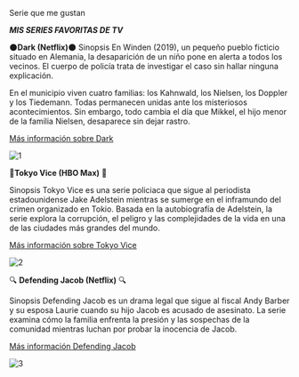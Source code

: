 
 Serie que me gustan


 ***MIS SERIES FAVORITAS DE TV***


  🌑**Dark (Netflix)**🌑
 Sinopsis
 En Winden (2019), un pequeño pueblo ficticio situado en Alemania, la desaparición de un niño pone en alerta a todos los vecinos. El cuerpo de policía trata de investigar el caso sin hallar ninguna explicación.

En el municipio viven cuatro familias: los Kahnwald, los Nielsen, los Doppler y los Tiedemann. Todas permanecen unidas ante los misteriosos acontecimientos. Sin embargo, todo cambia el día que Mikkel, el hijo menor de la familia Nielsen, desaparece sin dejar rastro.

[Más información sobre Dark]((https://es.wikipedia.org/wiki/Dark_(serie_de_televisión)))

![1](https://cdn.culturagenial.com/es/imagenes/dark-logo-cke.jpg)


🗼**Tokyo Vice (HBO Max)** 🗼

Sinopsis
Tokyo Vice es una serie policiaca que sigue al periodista estadounidense Jake Adelstein mientras se sumerge en el inframundo del crimen organizado en Tokio. Basada en la autobiografía de Adelstein, la serie explora la corrupción, el peligro y las complejidades de la vida en una de las ciudades más grandes del mundo.

[Más información sobre Tokyo Vice](https://de.wikipedia.org/wiki/Tokyo_Vice)

![2](https://wallpapercave.com/wp/wp13705798.jpg)




🔍 **Defending Jacob (Netflix)** 🔍

Sinopsis
Defending Jacob es un drama legal que sigue al fiscal Andy Barber y su esposa Laurie cuando su hijo Jacob es acusado de asesinato. La serie examina cómo la familia enfrenta la presión y las sospechas de la comunidad mientras luchan por probar la inocencia de Jacob.

[Más información Defending Jacob](https://es.wikipedia.org/wiki/Defending_Jacob)

![3](https://wallpapercave.com/wp/wp6575392.jpg)

    




